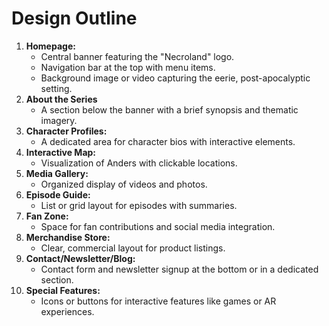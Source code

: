 # Design Outline

1. **Homepage:**
    - Central banner featuring the "Necroland" logo.
    - Navigation bar at the top with menu items.
    - Background image or video capturing the eerie, post-apocalyptic setting.
2. **About the Series**
    - A section below the banner with a brief synopsis and thematic imagery.
3. **Character Profiles:**
    - A dedicated area for character bios with interactive elements.
4. **Interactive Map:**
    - Visualization of Anders with clickable locations.
5. **Media Gallery:**
    - Organized display of videos and photos.
6. **Episode Guide:**
    - List or grid layout for episodes with summaries.
7. **Fan Zone:**
    - Space for fan contributions and social media integration.
8. **Merchandise Store:**
    - Clear, commercial layout for product listings.
9. **Contact/Newsletter/Blog:**
    - Contact form and newsletter signup at the bottom or in a dedicated section.
10. **Special Features:**
    - Icons or buttons for interactive features like games or AR experiences.